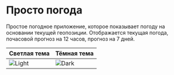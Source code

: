 # Просто погода

Простое погодное приложение, которое показывает погоду на основании текущей геопозиции.
Отображается текущая погода, почасовой прогноз на 12 часов, прогноз на 7 дней.


| Светлая тема | Тёмная тема |
|--------------|-------------|
|![Light](https://user-images.githubusercontent.com/3172532/155732998-d8d27dd7-5e82-469f-b2dd-63e067093ed1.png)|![Dark](https://user-images.githubusercontent.com/3172532/155733013-469bae12-94e4-486d-848d-1f841269a658.png)|

